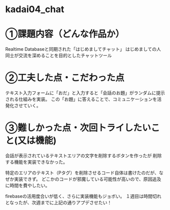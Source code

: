 # kadai04_chat

# ①課題内容（どんな作品か）
Realtime Databaseと同期された「はじめましてチャット」
はじめましての人同士が交流を深めることを目的としたチャットツール

# ②工夫した点・こだわった点
テキスト入力フォームに「おだ」と入力すると「会話のお題」がランダムに提示される仕組みを実装。
この「お題」に答えることで、コミュニケーションを活発化させていく。

# ③難しかった点・次回トライしたいこと(又は機能)
会話が表示されているテキストエリアの文字を削除するボタンを作ったが
削除する機能を実装できなかった。

特定のエリアのテキスト（Pタグ）を削除させるコード自体は書けたのだが、なぜか実装できず。
どこかのコードが邪魔している可能性が高いので、原因追及に時間を費やしたい。

firebaseの活用度合いが低く、さらに実装機能もジョボい。
１週目は時間切れとなったが、次週までに上記の通りアプデさせたい！
